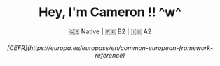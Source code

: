 <h1 align="center">
  Hey, I'm Cameron !! ^w^
</h1>
<p align="center">
  🇬🇧 Native | 🇫🇷 B2 | 🇮🇩 A2
</p>
<h6 align="center">
  [CEFR](https://europa.eu/europass/en/common-european-framework-reference)
</h6>
